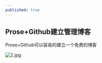 ```yaml
---
published: true
---
```

## Prose+Github建立管理博客

Prose+Github可以容易的建立一个免费的博客



![2.jpg]({{site.baseurl}}/_posts/2.jpg)
